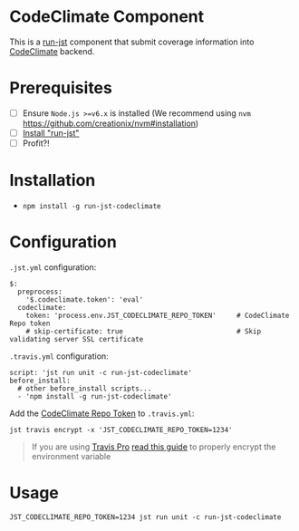 CodeClimate Component
======================

This is a [run-jst](https://github.com/MitocGroup/run-jst) component that submit 
coverage information into [CodeClimate](https://codeclimate.com) backend.

# Prerequisites

- [ ] Ensure `Node.js >=v6.x` is installed (We recommend using `nvm` https://github.com/creationix/nvm#installation)
- [ ] [Install "run-jst"](https://github.com/MitocGroup/run-jst#installation)
- [ ] Profit?!

# Installation

- `npm install -g run-jst-codeclimate`

# Configuration

`.jst.yml` configuration:

```
$:
  preprocess:
    '$.codeclimate.token': 'eval'
  codeclimate:
    token: 'process.env.JST_CODECLIMATE_REPO_TOKEN'     # CodeClimate Repo token
    # skip-certificate: true                            # Skip validating server SSL certificate
```

`.travis.yml` configuration:

```
script: 'jst run unit -c run-jst-codeclimate'  
before_install:
  # other before_install scripts...
  - 'npm install -g run-jst-codeclimate'
```

Add the [CodeClimate Repo Token](https://docs.codeclimate.com/v1.0/docs/test-coverage-troubleshooting-tips#section--should-i-keep-my-test-coverage-token-secret-) to `.travis.yml`:

```
jst travis encrypt -x 'JST_CODECLIMATE_REPO_TOKEN=1234'
```

> If you are using [Travis Pro](https://travis-ci.com/) [read this guide](https://github.com/MitocGroup/run-jst/blob/master/docs/guide.md#configuring-github-project) to properly encrypt the environment variable

# Usage

```
JST_CODECLIMATE_REPO_TOKEN=1234 jst run unit -c run-jst-codeclimate
```
